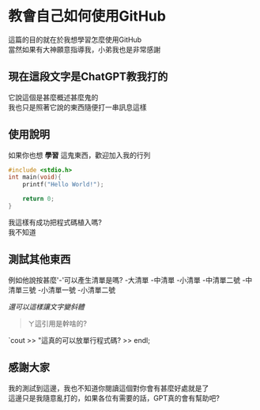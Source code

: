 # 教會自己如何使用GitHub
這篇的目的就在於我想學習怎麼使用GitHub  
當然如果有大神願意指導我，小弟我也是非常感謝  



## 現在這段文字是ChatGPT教我打的
它說這個是甚麼概述甚麼鬼的  
我也只是照著它說的東西隨便打一串訊息這樣  



## 使用說明
如果你也想 **學習** 這鬼東西，歡迎加入我的行列

```c
#include <stdio.h>
int main(void){
    printf("Hello World!");

    return 0;
}
```

我這樣有成功把程式碼植入嗎?  
我不知道



## 測試其他東西
例如他說按甚麼'-'可以產生清單是嗎?
-大清單
 -中清單
  -小清單
 -中清單二號
 -中清單三號
  -小清單一號
  -小清單二號

*還可以這樣讓文字變斜體*  
>ㄚ這引用是幹啥的?  

`cout >> "這真的可以放單行程式碼? >> endl;

## 感謝大家
我的測試到這邊，我也不知道你閱讀這個對你會有甚麼好處就是了  
這邊只是我隨意亂打的，如果各位有需要的話，GPT真的會有幫助吧?
